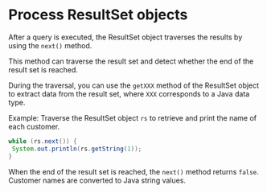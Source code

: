 Process ResultSet objects 
==============================================

After a query is executed, the ResultSet object traverses the results by using the `next()` method. 

This method can traverse the result set and detect whether the end of the result set is reached. 

During the traversal, you can use the `getXXX` method of the ResultSet object to extract data from the result set, where `XXX` corresponds to a Java data type. 

Example: Traverse the ResultSet object `rs` to retrieve and print the name of each customer. 

```java
while (rs.next()) {  
 System.out.println(rs.getString(1));
}
```



When the end of the result set is reached, the `next()` method returns `false`. Customer names are converted to Java string values.
